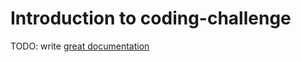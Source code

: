 # Introduction to coding-challenge

TODO: write [great documentation](http://jacobian.org/writing/what-to-write/)
